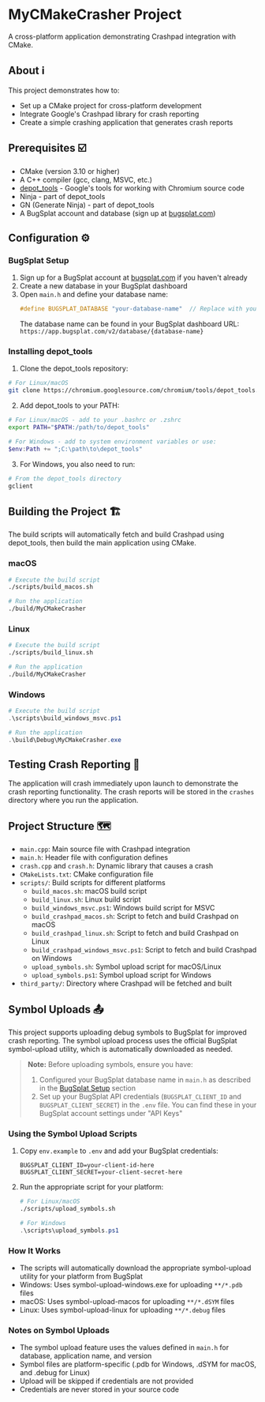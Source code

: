 # MyCMakeCrasher Project

A cross-platform application demonstrating Crashpad integration with CMake.

## About ℹ️

This project demonstrates how to:
- Set up a CMake project for cross-platform development
- Integrate Google's Crashpad library for crash reporting
- Create a simple crashing application that generates crash reports

## Prerequisites ☑️

- CMake (version 3.10 or higher)
- A C++ compiler (gcc, clang, MSVC, etc.)
- [depot_tools](https://commondatastorage.googleapis.com/chrome-infra-docs/flat/depot_tools/docs/html/depot_tools_tutorial.html#_setting_up) - Google's tools for working with Chromium source code
- Ninja - part of depot_tools
- GN (Generate Ninja) - part of depot_tools
- A BugSplat account and database (sign up at [bugsplat.com](https://www.bugsplat.com))

## Configuration ⚙️

### BugSplat Setup

1. Sign up for a BugSplat account at [bugsplat.com](https://www.bugsplat.com) if you haven't already
2. Create a new database in your BugSplat dashboard
3. Open `main.h` and define your database name:
   ```cpp
   #define BUGSPLAT_DATABASE "your-database-name"  // Replace with your database name from BugSplat
   ```
   The database name can be found in your BugSplat dashboard URL: `https://app.bugsplat.com/v2/database/{database-name}`

### Installing depot_tools

1. Clone the depot_tools repository:

```bash
# For Linux/macOS
git clone https://chromium.googlesource.com/chromium/tools/depot_tools.git
```

2. Add depot_tools to your PATH:

```bash
# For Linux/macOS - add to your .bashrc or .zshrc
export PATH="$PATH:/path/to/depot_tools"
```

```powershell
# For Windows - add to system environment variables or use:
$env:Path += ";C:\path\to\depot_tools"
```

3. For Windows, you also need to run:

```powershell
# From the depot_tools directory
gclient
```

## Building the Project 🏗️

The build scripts will automatically fetch and build Crashpad using depot_tools, then build the main application using CMake.

### macOS

```bash
# Execute the build script
./scripts/build_macos.sh

# Run the application
./build/MyCMakeCrasher
```

### Linux

```bash
# Execute the build script
./scripts/build_linux.sh

# Run the application
./build/MyCMakeCrasher
```

### Windows

```powershell
# Execute the build script
.\scripts\build_windows_msvc.ps1

# Run the application
.\build\Debug\MyCMakeCrasher.exe
```

## Testing Crash Reporting 🧪

The application will crash immediately upon launch to demonstrate the crash reporting functionality. The crash reports will be stored in the `crashes` directory where you run the application.

## Project Structure 🗺️

- `main.cpp`: Main source file with Crashpad integration
- `main.h`: Header file with configuration defines
- `crash.cpp` and `crash.h`: Dynamic library that causes a crash
- `CMakeLists.txt`: CMake configuration file
- `scripts/`: Build scripts for different platforms
  - `build_macos.sh`: macOS build script
  - `build_linux.sh`: Linux build script
  - `build_windows_msvc.ps1`: Windows build script for MSVC
  - `build_crashpad_macos.sh`: Script to fetch and build Crashpad on macOS
  - `build_crashpad_linux.sh`: Script to fetch and build Crashpad on Linux
  - `build_crashpad_windows_msvc.ps1`: Script to fetch and build Crashpad on Windows
  - `upload_symbols.sh`: Symbol upload script for macOS/Linux
  - `upload_symbols.ps1`: Symbol upload script for Windows
- `third_party/`: Directory where Crashpad will be fetched and built 

## Symbol Uploads 📤

This project supports uploading debug symbols to BugSplat for improved crash reporting. The symbol upload process uses the official BugSplat symbol-upload utility, which is automatically downloaded as needed.

> **Note:** Before uploading symbols, ensure you have:
> 1. Configured your BugSplat database name in `main.h` as described in the [BugSplat Setup](#bugsplat-setup) section
> 2. Set up your BugSplat API credentials (`BUGSPLAT_CLIENT_ID` and `BUGSPLAT_CLIENT_SECRET`) in the `.env` file. You can find these in your BugSplat account settings under "API Keys"

### Using the Symbol Upload Scripts

1. Copy `env.example` to `.env` and add your BugSplat credentials:
   ```
   BUGSPLAT_CLIENT_ID=your-client-id-here
   BUGSPLAT_CLIENT_SECRET=your-client-secret-here
   ```

2. Run the appropriate script for your platform:
   ```bash
   # For Linux/macOS
   ./scripts/upload_symbols.sh
   ```
   ```powershell
   # For Windows
   .\scripts\upload_symbols.ps1
   ```

### How It Works

- The scripts will automatically download the appropriate symbol-upload utility for your platform from BugSplat
- Windows: Uses symbol-upload-windows.exe for uploading `**/*.pdb` files
- macOS: Uses symbol-upload-macos for uploading `**/*.dSYM` files
- Linux: Uses symbol-upload-linux for uploading `**/*.debug` files

### Notes on Symbol Uploads

- The symbol upload feature uses the values defined in `main.h` for database, application name, and version
- Symbol files are platform-specific (.pdb for Windows, .dSYM for macOS, and .debug for Linux)
- Upload will be skipped if credentials are not provided
- Credentials are never stored in your source code